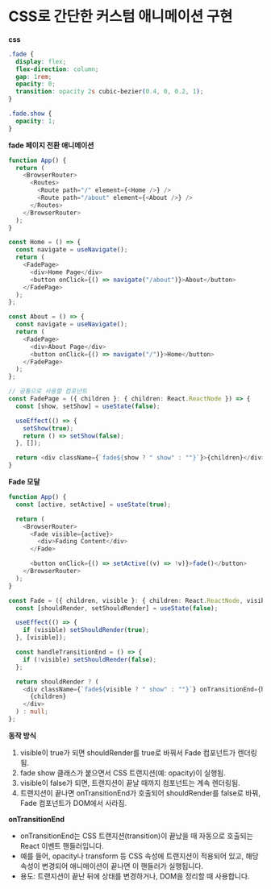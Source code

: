 # CSS로 간단한 커스텀 애니메이션 구현

**css**
```css
.fade {
  display: flex;
  flex-direction: column;
  gap: 1rem;
  opacity: 0;
  transition: opacity 2s cubic-bezier(0.4, 0, 0.2, 1);
}

.fade.show {
  opacity: 1;
}
```

**fade 페이지 전환 애니메이션** 
```ts
function App() {
  return (
    <BrowserRouter>
      <Routes>
        <Route path="/" element={<Home />} />
        <Route path="/about" element={<About />} />
      </Routes>
    </BrowserRouter>
  );
}

const Home = () => {
  const navigate = useNavigate();
  return (
    <FadePage>
      <div>Home Page</div>
      <button onClick={() => navigate("/about")}>About</button>
    </FadePage>
  );
};

const About = () => {
  const navigate = useNavigate();
  return (
    <FadePage>
      <div>About Page</div>
      <button onClick={() => navigate("/")}>Home</button>
    </FadePage>
  );
};

// 공통으로 사용할 컴포넌트
const FadePage = ({ children }: { children: React.ReactNode }) => {
  const [show, setShow] = useState(false);

  useEffect(() => {
    setShow(true);
    return () => setShow(false);
  }, []);

  return <div className={`fade${show ? " show" : ""}`}>{children}</div>;
}
```

**Fade 모달**

```ts
function App() {
  const [active, setActive] = useState(true);

  return (
    <BrowserRouter>
      <Fade visible={active}>
        <div>Fading Content</div>
      </Fade>

      <button onClick={() => setActive((v) => !v)}>fade()</button>
    </BrowserRouter>
  );
}

const Fade = ({ children, visible }: { children: React.ReactNode, visible: boolean }) => {
  const [shouldRender, setShouldRender] = useState(false);

  useEffect(() => {
    if (visible) setShouldRender(true);
  }, [visible]);

  const handleTransitionEnd = () => {
    if (!visible) setShouldRender(false);
  };

  return shouldRender ? (
    <div className={`fade${visible ? " show" : ""}`} onTransitionEnd={handleTransitionEnd}>
      {children}
    </div>
  ) : null;
};
```
**동작 방식**   
1. visible이 true가 되면 shouldRender를 true로 바꿔서 Fade 컴포넌트가 렌더링됨.  
2. fade show 클래스가 붙으면서 CSS 트랜지션(예: opacity)이 실행됨.   
3. visible이 false가 되면, 트랜지션이 끝날 때까지 컴포넌트는 계속 렌더링됨.   
4. 트랜지션이 끝나면 onTransitionEnd가 호출되어 shouldRender를 false로 바꿔, Fade 컴포넌트가 DOM에서 사라짐.


**onTransitionEnd**   
- onTransitionEnd는 CSS 트랜지션(transition)이 끝났을 때 자동으로 호출되는 React 이벤트 핸들러입니다.   
- 예를 들어, opacity나 transform 등 CSS 속성에 트랜지션이 적용되어 있고, 해당 속성이 변경되어 애니메이션이 끝나면 이 핸들러가 실행됩니다.  
- 용도: 트랜지션이 끝난 뒤에 상태를 변경하거나, DOM을 정리할 때 사용합니다.
